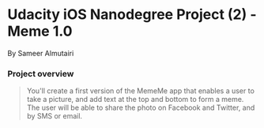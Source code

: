 
# Udacity iOS Nanodegree Project (2) - Meme 1.0

By Sameer Almutairi

### Project overview
> You'll create a first version of the MemeMe app that enables a user to take a picture, and add text at the top and bottom to form a meme. The user will be able to share the photo on Facebook and Twitter, and by SMS or email.
